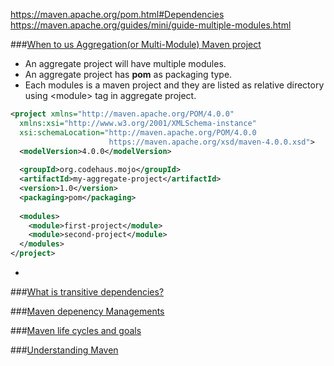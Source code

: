 https://maven.apache.org/pom.html#Dependencies
https://maven.apache.org/guides/mini/guide-multiple-modules.html

###[When to us Aggregation(or Multi-Module) Maven project](https://maven.apache.org/guides/mini/guide-multiple-modules.html)

* An aggregate project will have multiple modules.
* An aggregate project has __pom__ as packaging type. 
* Each modules is a maven project and they are listed as relative directory using \<module\> tag in aggregate project.
```xml
<project xmlns="http://maven.apache.org/POM/4.0.0"
  xmlns:xsi="http://www.w3.org/2001/XMLSchema-instance"
  xsi:schemaLocation="http://maven.apache.org/POM/4.0.0
                      https://maven.apache.org/xsd/maven-4.0.0.xsd">
  <modelVersion>4.0.0</modelVersion>
 
  <groupId>org.codehaus.mojo</groupId>
  <artifactId>my-aggregate-project</artifactId>
  <version>1.0</version>
  <packaging>pom</packaging>
 
  <modules>
    <module>first-project</module>
    <module>second-project</module>
  </modules>
</project>
```
* 

###[What is transitive dependencies?]()

###[Maven depenency Managements]()

###[Maven life cycles and goals]()

###[Understanding Maven]()
